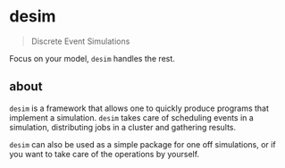 # desim
> Discrete Event Simulations

Focus on your model, `desim` handles the rest.

## about

`desim` is a framework that allows one to quickly produce programs that implement a simulation. `desim` takes care of scheduling events in a simulation, distributing jobs in a cluster and gathering results.

`desim` can also be used as a simple package for one off simulations, or if you want to take care of the operations by yourself.
